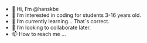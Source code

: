 - 👋 Hi, I’m @hanskbe
- 👀 I’m interested in coding for students 3-16 years old. 
- 🌱 I’m currently learning... That`s correct.
- 💞️ I’m looking to collaborate later.
- 📫 How to reach me ...

<!---
hanskbe/hanskbe is a ✨ special ✨ repository because its `README.md` (this file) appears on your GitHub profile.
You can click the Preview link to take a look at your changes.
--->
